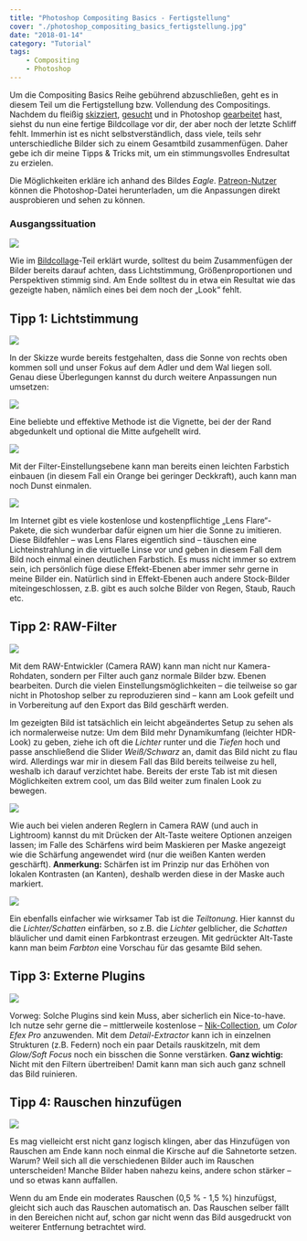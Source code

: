 ```yaml
---
title: "Photoshop Compositing Basics - Fertigstellung"
cover: "./photoshop_compositing_basics_fertigstellung.jpg"
date: "2018-01-14"
category: "Tutorial"
tags:
    - Compositing
    - Photoshop
---
```


Um die Compositing Basics Reihe gebührend abzuschließen, geht es in diesem Teil um die Fertigstellung bzw. Vollendung des Compositings. Nachdem du fleißig [skizziert](/blog/photoshop-compositing-basics-konzeption), [gesucht](/blog/photoshop-compositing-basics-stockfotos) und in Photoshop [gearbeitet](/blog/photoshop-compositing-basics-bildcollage) hast, siehst du nun eine fertige Bildcollage vor dir, der aber noch der letzte Schliff fehlt. Immerhin ist es nicht selbstverständlich, dass viele, teils sehr unterschiedliche Bilder sich zu einem Gesamtbild zusammenfügen. Daher gebe ich dir meine Tipps & Tricks mit, um ein stimmungsvolles Endresultat zu erzielen.

Die Möglichkeiten erkläre ich anhand des Bildes *Eagle*. [Patreon-Nutzer](https://www.patreon.com/lekoarts) können die Photoshop-Datei herunterladen, um die Anpassungen direkt ausprobieren und sehen zu können.

### Ausgangssituation

![](comp_basic_3_1.jpg)

Wie im [Bildcollage](/blog/photoshop-compositing-basics-bildcollage)-Teil erklärt wurde, solltest du beim Zusammenfügen der Bilder bereits darauf achten, dass Lichtstimmung, Größenproportionen und Perspektiven stimmig sind. Am Ende solltest du in etwa ein Resultat wie das gezeigte haben, nämlich eines bei dem noch der „Look“ fehlt.

## Tipp 1: Lichtstimmung

![](comp_basic_3_2.jpg)

In der Skizze wurde bereits festgehalten, dass die Sonne von rechts oben kommen soll und unser Fokus auf dem Adler und dem Wal liegen soll. Genau diese Überlegungen kannst du durch weitere Anpassungen nun umsetzen:

![](comp_basic_3_3.jpg)

Eine beliebte und effektive Methode ist die Vignette, bei der der Rand abgedunkelt und optional die Mitte aufgehellt wird.

![](comp_basic_3_4.jpg)

Mit der Filter-Einstellungsebene kann man bereits einen leichten Farbstich einbauen (in diesem Fall ein Orange bei geringer Deckkraft), auch kann man noch Dunst einmalen.

![](comp_basic_3_5.jpg)

Im Internet gibt es viele kostenlose und kostenpflichtige „Lens Flare“-Pakete, die sich wunderbar dafür eignen um hier die Sonne zu imitieren. Diese Bildfehler – was Lens Flares eigentlich sind – täuschen eine Lichteinstrahlung in die virtuelle Linse vor und geben in diesem Fall dem Bild noch einmal einen deutlichen Farbstich. Es muss nicht immer so extrem sein, ich persönlich füge diese Effekt-Ebenen aber immer sehr gerne in meine Bilder ein. Natürlich sind in Effekt-Ebenen auch andere Stock-Bilder miteingeschlossen, z.B. gibt es auch solche Bilder von Regen, Staub, Rauch etc.


## Tipp 2: RAW-Filter

![](comp_basic_3_6.jpg)

Mit dem RAW-Entwickler (Camera RAW) kann man nicht nur Kamera-Rohdaten, sondern per Filter auch ganz normale Bilder bzw. Ebenen bearbeiten. Durch die vielen Einstellungsmöglichkeiten – die teilweise so gar nicht in Photoshop selber zu reproduzieren sind – kann am Look gefeilt und in Vorbereitung auf den Export das Bild geschärft werden.

Im gezeigten Bild ist tatsächlich ein leicht abgeändertes Setup zu sehen als ich normalerweise nutze: Um dem Bild mehr Dynamikumfang (leichter HDR-Look) zu geben, ziehe ich oft die *Lichter* runter und die *Tiefen* hoch und passe anschließend die Slider *Weiß/Schwarz* an, damit das Bild nicht zu flau wird. Allerdings war mir in diesem Fall das Bild bereits teilweise zu hell, weshalb ich darauf verzichtet habe. Bereits der erste Tab ist mit diesen Möglichkeiten extrem cool, um das Bild weiter zum finalen Look zu bewegen.

![](comp_basic_3_7.jpg)

Wie auch bei vielen anderen Reglern in Camera RAW (und auch in Lightroom) kannst du mit Drücken der Alt-Taste weitere Optionen anzeigen lassen; im Falle des Schärfens wird beim Maskieren per Maske angezeigt wie die Schärfung angewendet wird (nur die weißen Kanten werden geschärft). **Anmerkung:** Schärfen ist im Prinzip nur das Erhöhen von lokalen Kontrasten (an Kanten), deshalb werden diese in der Maske auch markiert.

![](comp_basic_3_8.jpg)

Ein ebenfalls einfacher wie wirksamer Tab ist die *Teiltonung*. Hier kannst du die *Lichter/Schatten* einfärben, so z.B. die *Lichter* gelblicher, die *Schatten* bläulicher und damit einen Farbkontrast erzeugen. Mit gedrückter Alt-Taste kann man beim *Farbton* eine Vorschau für das gesamte Bild sehen.

## Tipp 3: Externe Plugins

![](comp_basic_3_9.jpg)

Vorweg: Solche Plugins sind kein Muss, aber sicherlich ein Nice-to-have. Ich nutze sehr gerne die – mittlerweile kostenlose – [Nik-Collection](www.google.de/intl/de/nikcollection/), um *Color Efex Pro* anzuwenden. Mit dem *Detail-Extractor* kann ich in einzelnen Strukturen (z.B. Federn) noch ein paar Details rauskitzeln, mit dem  *Glow/Soft Focus* noch ein bisschen die Sonne verstärken.
**Ganz wichtig:** Nicht mit den Filtern übertreiben! Damit kann man sich auch ganz schnell das Bild ruinieren.

## Tipp 4: Rauschen hinzufügen

![](comp_basic_3_10.jpg)

Es mag vielleicht erst nicht ganz logisch klingen, aber das Hinzufügen von Rauschen am Ende kann noch einmal die Kirsche auf die Sahnetorte setzen. Warum? Weil sich all die verschiedenen Bilder auch im Rauschen unterscheiden! Manche Bilder haben nahezu keins, andere schon stärker – und so etwas kann auffallen.

Wenn du am Ende ein moderates Rauschen (0,5 % - 1,5 %) hinzufügst, gleicht sich auch das Rauschen automatisch an. Das Rauschen selber fällt in den Bereichen nicht auf, schon gar nicht wenn das Bild ausgedruckt von weiterer Entfernung betrachtet wird.